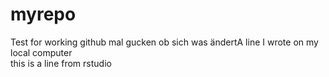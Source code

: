 # myrepo
Test for working github
mal gucken ob sich was ändertA line I wrote on my local computer  
this is a line from rstudio
